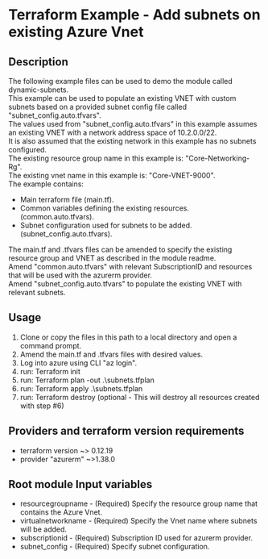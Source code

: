 # Terraform Example - Add subnets on existing Azure Vnet

## Description

The following example files can be used to demo the module called dynamic-subnets.  
This example can be used to populate an existing VNET with custom subnets based on a provided subnet config file called "subnet_config.auto.tfvars".  
The values used from "subnet_config.auto.tfvars" in this example assumes an existing VNET with a network address space of 10.2.0.0/22.  
It is also assumed that the existing network in this example has no subnets configured.  
The existing resource group name in this example is: "Core-Networking-Rg".  
The existing vnet name in this example is: "Core-VNET-9000".  
The example contains:  

- Main terraform file (main.tf).
- Common variables defining the existing resources. (common.auto.tfvars).
- Subnet configuration used for subnets to be added. (subnet_config.auto.tfvars).

The main.tf and .tfvars files can be amended to specify the existing resource group and VNET as described in the module readme.  
Amend "common.auto.tfvars" with relevant SubscriptionID and resources that will be used with the azurerm provider.  
Amend "subnet_config.auto.tfvars" to populate the existing VNET with relevant subnets.  

## Usage

1. Clone or copy the files in this path to a local directory and open a command prompt.  
2. Amend the main.tf and .tfvars files with desired values.  
3. Log into azure using CLI "az login".  
4. run: Terraform init  
5. run: Terraform plan -out .\subnets.tfplan  
6. run: Terraform apply .\subnets.tfplan  
7. run: Terraform destroy (optional - This will destroy all resources created with step #6)  

## Providers and terraform version requirements
  
- terraform version ~> 0.12.19
- provider "azurerm" ~>1.38.0
  
## Root module Input variables
  
- resourcegroupname - (Required) Specify the resource group name that contains the Azure Vnet.
- virtualnetworkname - (Required) Specify the Vnet name where subnets will be added.
- subscriptionid - (Required) Subscription ID used for azurerm provider.
- subnet_config - (Required) Specify subnet configuration.
